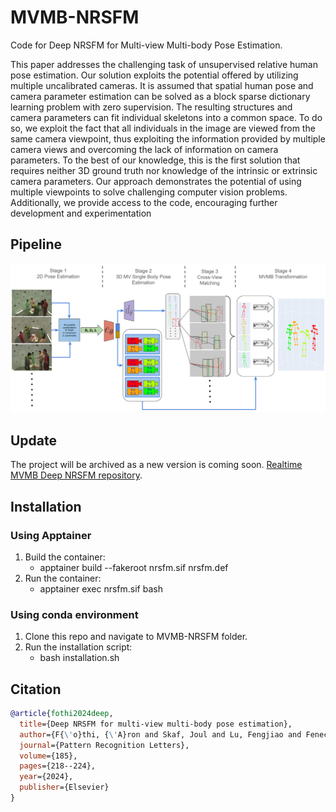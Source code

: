 # MVMB-NRSFM
Code for Deep NRSFM for Multi-view Multi-body Pose Estimation.

This paper addresses the challenging task of unsupervised relative human pose estimation. Our solution exploits the potential offered by utilizing multiple uncalibrated cameras. It is assumed that spatial human pose and camera parameter estimation can be solved as a block sparse dictionary learning problem with zero supervision. The resulting structures and camera parameters can fit individual skeletons into a common space. To do so, we exploit the fact that all individuals in the image are viewed from the same camera viewpoint, thus exploiting the information provided by multiple camera views and overcoming the lack of information on camera parameters. To the best of our knowledge, this is the first solution that requires neither 3D ground truth nor knowledge of the intrinsic or extrinsic camera parameters. Our approach demonstrates the potential of using multiple viewpoints to solve challenging computer vision problems. Additionally, we provide access to the code, encouraging further development and experimentation

## Pipeline
 ![Pipeline Diagram](pipeline.png)

## Update
The project will be archived as a new version is coming soon.
[Realtime MVMB Deep NRSFM repository](https://github.com/Jeryoss/realtime-mvmb-deep-nrsfm).


## Installation
### Using Apptainer
1. Build the container:
   - apptainer build --fakeroot nrsfm.sif nrsfm.def
2. Run the container:
   - apptainer exec nrsfm.sif bash

### Using conda environment
1. Clone this repo and navigate to MVMB-NRSFM folder.
2. Run the installation script:
   - bash installation.sh

## Citation

```bibtex
@article{fothi2024deep,
  title={Deep NRSFM for multi-view multi-body pose estimation},
  author={F{\'o}thi, {\'A}ron and Skaf, Joul and Lu, Fengjiao and Fenech, Kristian},
  journal={Pattern Recognition Letters},
  volume={185},
  pages={218--224},
  year={2024},
  publisher={Elsevier}
}
```